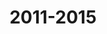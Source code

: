 ---
_build:
  render: "never"
  list: "always"
title: 2011-2015
image: /images/about/2015_Educator.png
milestones:
  - MIT launches MITx online courses, complementing OCW’s open course materials while extending commitment to open learning.
  - OCW Educator project begins, sharing the “how” as well as the “what” of MIT education.  
  - OCW website exceeds one billion page views and 200 million lifetime visits.
---
